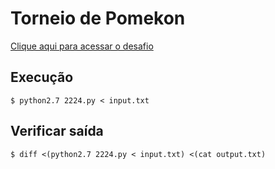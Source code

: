 # Torneio de Pomekon
[Clique aqui para acessar o desafio](https://www.urionlinejudge.com.br/judge/pt/problems/view/2224)

## Execução
```
$ python2.7 2224.py < input.txt
```

## Verificar saída
```
$ diff <(python2.7 2224.py < input.txt) <(cat output.txt)
```
